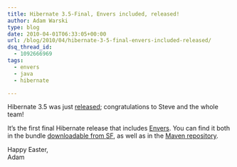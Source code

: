 ```yaml
---
title: Hibernate 3.5-Final, Envers included, released!
author: Adam Warski
type: blog
date: 2010-04-01T06:33:05+00:00
url: /blog/2010/04/hibernate-3-5-final-envers-included-released/
dsq_thread_id:
  - 1092666969
tags:
  - envers
  - java
  - hibernate

---
```

Hibernate 3.5 was just [released][1]; congratulations to Steve and the whole team!

It&#8217;s the first final Hibernate release that includes [Envers][2]. You can find it both in the bundle [downloadable from SF][3], as well as in the [Maven repository][4].

Happy Easter,  
Adam

 [1]: http://in.relation.to/15040.lace
 [2]: http://jboss.org/envers
 [3]: http://sourceforge.net/projects/hibernate/files/hibernate3/3.5.0-Final/
 [4]: http://repository.jboss.org/maven2/org/hibernate/
